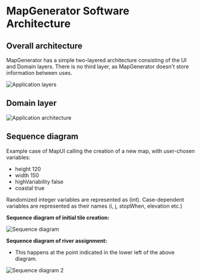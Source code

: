 # MapGenerator Software Architecture

## Overall architecture

MapGenerator has a simple two-layered architecture consisting of the UI and Domain layers. There is no third layer, as MapGenerator doesn't store information between uses.

![Application layers](https://github.com/otsohelos/ot_harjoitustyo/blob/master/MapGenerator/documentation/layers.png)

## Domain layer


![Application architecture](https://github.com/otsohelos/ot_harjoitustyo/blob/master/MapGenerator/documentation/architecture.jpg)


## Sequence diagram
Example case of MapUI calling the creation of a new map, with user-chosen variables:

* height 120
* width 150
* highVariability false
* coastal true

Randomized integer variables are represented as (int). Case-dependent variables are represented as their names (i, j, stopWhen, elevation etc.)

**Sequence diagram of initial tile creation:**

![Sequence diagram](https://github.com/otsohelos/ot_harjoitustyo/blob/master/MapGenerator/documentation/sequence1.png)

**Sequence diagram of river assignment:**
- This happens at the point indicated in the lower left of the above diagram.

![Sequence diagram 2](https://github.com/otsohelos/ot_harjoitustyo/blob/master/MapGenerator/documentation/sequence2.png)
